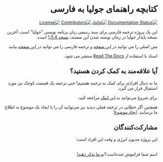 <div dir="rtl">

کتابچه راهنمای جولیا به فارسی
==========================

[![Documentation Status](https://readthedocs.org/projects/julia-docs/badge/?version=v1.5.4&style=for-the-badge)](http://julia-docs.readthedocs.org/fa/v1.5.4/)
[![Julia](https://img.shields.io/badge/Version-1.5.4-brightgreen?style=for-the-badge&color=brightgreen)](https://github.com/JuliaLang/julia/tree/v1.5.4)
[![Contributors](https://img.shields.io/github/contributors/AppliedLinearAlgebra-Sharif/julia-docs?style=for-the-badge&color=brightgreen)](https://github.com/AppliedLinearAlgebra-Sharif/julia-docs/graphs/contributors)
[![License](https://img.shields.io/github/license/AppliedLinearAlgebra-Sharif/julia-docs?style=for-the-badge&color=brightgreen)](https://github.com/AppliedLinearAlgebra-Sharif/julia-docs/blob/v1.5.4/LICENSE)
<!-- [![Stars](https://img.shields.io/github/stars/AppliedLinearAlgebra-Sharif/julia-docs?style=for-the-badge&color=brightgreen)](https://github.com/AppliedLinearAlgebra-Sharif/julia-docs/stargazers) -->

این یک پروژه ترجمه فارسی برای سند رسمی زبان برنامه نویسی "جولیا" است. آخرین نسخه پایدار جولیا در زمان نوشته شدن این مستند، [نسخه 1.5.4](https://github.com/JuliaLang/julia/tree/v1.5.4) است.

متن اصلی را می توانید در [این صفحه](https://docs.julialang.org/en/v1.5.4/) و ترجمه فارسی را می توانید در [این صفحه](https://julia-docs.readthedocs.io/fa/v1.5.4/) بیابید.

اسناد با استفاده از [Read The Docs](https://readthedocs.org/projects/julia-docs) منتشر می شود.

## آیا علاقه‌مند به کمک کردن هستید؟

ما به دنبال افرادی برای کمک به ترجمه هستیم! حتی ترجمه یک قسمت کوچک نیز مورد استقبال قرار می گیرد.

برای شروع می‌توانید به [این لینک](https://github.com/AppliedLinearAlgebra-Sharif/julia-docs/blob/v1.5.4/CONTRIBUTING.md) مراجعه کنید.

همچنین اگر خطایی در ترجمه فعلی دیدید نیز می‌توانید آن را با ایجاد یک موضوع به اطلاع ما برسانید. [ایجاد موضوع!](https://github.com/AppliedLinearAlgebra-Sharif/julia-docs/issues/new)

## مشارکت‌کنندگان

این پروژه مدیون انرژی و وقت این افراد است:

<table>
  <tr>
    
  </tr>
</table>

اسم شما فراموش شده‌است؟‌[به ما تذکر دهید!](https://github.com/AppliedLinearAlgebra-Sharif/julia-docs/issues/new)

</div>
